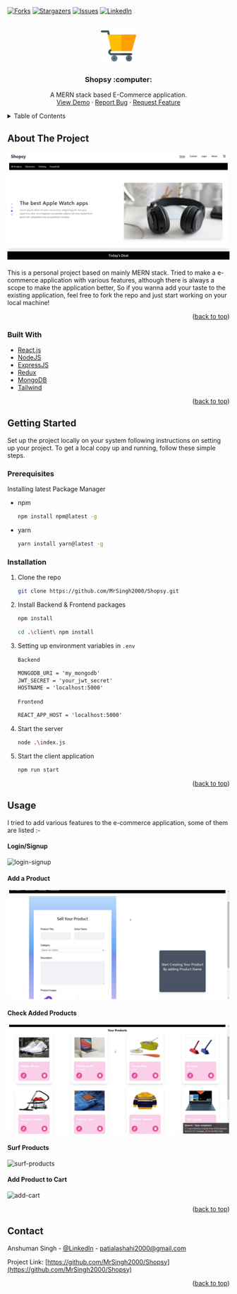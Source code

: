 [![Forks][forks-shield]][forks-url] [![Stargazers][stars-shield]][stars-url] [![Issues][issues-shield]][issues-url] [![LinkedIn][linkedin-shield]][linkedin-url]

<!-- PROJECT LOGO -->
<br />
<div align="center">
  <a href="https://github.com/MrSingh2000/Shopsy">
    <img src="client/public/logo512.png" alt="Logo" width="80" height="80">
  </a>

<h3 align="center">Shopsy :computer:</h3>

  <p align="center">
    A MERN stack based E-Commerce application.
    <br />
    <a href="https://myshopsy.netlify.app">View Demo</a>
    ·
    <a href="https://github.com/MrSingh2000/Shopsy/issues">Report Bug</a>
    ·
    <a href="https://github.com/MrSingh2000/Shopsy/issues">Request Feature</a>
  </p>
</div>

<!-- TABLE OF CONTENTS -->
<details>
  <summary>Table of Contents</summary>
  <ol>
    <li>
      <a href="#about-the-project">About The Project</a>
      <ul>
        <li><a href="#built-with">Built With</a></li>
      </ul>
    </li>
    <li>
      <a href="#getting-started">Getting Started</a>
      <ul>
        <li><a href="#prerequisites">Prerequisites</a></li>
        <li><a href="#installation">Installation</a></li>
      </ul>
    </li>
    <li><a href="#usage">Usage</a></li>
    <li><a href="#contact">Contact</a></li>
  </ol>
</details>

<!-- ABOUT THE PROJECT -->

## About The Project

[![Product Name Screen Shot][product-screenshot]](https://myshopsy.netlify.app)

This is a personal project based on mainly MERN stack. Tried to make a e-commerce application with various features, although there is always a scope to make the application better, So if you wanna add your taste to the existing application, feel free to fork the repo and just start working on your local machine!

<p align="right">(<a href="#top">back to top</a>)</p>

### Built With

- [React.js](https://reactjs.org/)
- [NodeJS](https://nodejs.org/)
- [ExpressJS](http://expressjs.com/)
- [Redux](https://redux.js.org/)
- [MongoDB](https://www.mongodb.com/)
- [Tailwind](https://tailwindcss.com/)

<p align="right">(<a href="#top">back to top</a>)</p>

<!-- GETTING STARTED -->

## Getting Started

Set up the project locally on your system following instructions on setting up your project.
To get a local copy up and running, follow these simple steps.

### Prerequisites

Installing latest Package Manager

- npm
  ```sh
  npm install npm@latest -g
  ```
- yarn
  ```sh
  yarn install yarn@latest -g
  ```

### Installation

1. Clone the repo
   ```sh
   git clone https://github.com/MrSingh2000/Shopsy.git
   ```
2. Install Backend & Frontend packages
   ```sh
   npm install
   ```
   ```sh
   cd .\client\ npm install
   ```
3. Setting up environment variables in `.env`
   
   `Backend`

   ```txt
   MONGODB_URI = 'my_mongodb'
   JWT_SECRET = 'your_jwt_secret'
   HOSTNAME = 'localhost:5000'
   ```

   `Frontend`

   ```txt
   REACT_APP_HOST = 'localhost:5000'
   ```

4. Start the server
   ```sh
   node .\index.js
   ```
5. Start the client application
   ```sh
   npm run start
   ```

<p align="right">(<a href="#top">back to top</a>)</p>

<!-- USAGE EXAMPLES -->

## Usage
I tried to add various features to the e-commerce application, some of them are listed :-

#### Login/Signup
![login-signup]

#### Add a Product
![add-product]

#### Check Added Products
![check-added-product]

#### Surf Products
![surf-products]

#### Add Product to Cart
![add-cart]

<p align="right">(<a href="#top">back to top</a>)</p>

<!-- CONTACT -->

## Contact

Anshuman Singh - [@LinkedIn](https://www.linkedin.com/in/anshuman-singh-856991201/) - patialashahi2000@gmail.com

Project Link: [https://github.com/MrSingh2000/Shopsy](https://github.com/MrSingh2000/Shopsy)

<p align="right">(<a href="#top">back to top</a>)</p>

<!-- MARKDOWN LINKS & IMAGES -->
<!-- https://www.markdownguide.org/basic-syntax/#reference-style-links -->

[forks-shield]: https://img.shields.io/github/forks/MrSingh2000/Shopsy.svg?style=for-the-badge
[forks-url]: https://github.com/MrSingh2000/Shopsy/network/members
[stars-shield]: https://img.shields.io/github/stars/MrSingh2000/Shopsy.svg?style=for-the-badge
[stars-url]: https://github.com/MrSingh2000/Shopsy/stargazers
[issues-shield]: https://img.shields.io/github/issues/MrSingh2000/Shopsy.svg?style=for-the-badge
[issues-url]: https://github.com/MrSingh2000/Shopsy/issues
[linkedin-shield]: https://img.shields.io/badge/-LinkedIn-black.svg?style=for-the-badge&logo=linkedin&colorB=555
[linkedin-url]: https://www.linkedin.com/in/anshuman-singh-856991201
[product-screenshot]: readme_assets/screenshot.png
[login-signup]: readme_assets/login.gif
[add-product]: readme_assets/addproduct.gif
[check-added-product]: readme_assets/checkproduct.gif
[surf-products]: readme_assets/surf.gif
[add-cart]: readme_assets/cart.gif

